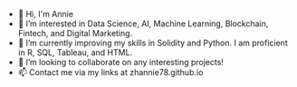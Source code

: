 - 👋 Hi, I'm Annie
- 👀 I’m interested in Data Science, AI, Machine Learning, Blockchain, Fintech, and Digital Marketing.
- 🌱 I’m currently improving my skills in Solidity and Python. I am proficient in R, SQL, Tableau, and HTML.
- 💞️ I’m looking to collaborate on any interesting projects!
- 📫 Contact me via my links at zhannie78.github.io

<!---
zhannie78/zhannie78 is a ✨ special ✨ repository because its `README.md` (this file) appears on your GitHub profile.
You can click the Preview link to take a look at your changes.
--->

